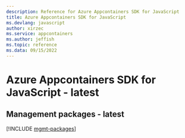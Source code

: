 ```yaml
---
description: Reference for Azure Appcontainers SDK for JavaScript
title: Azure Appcontainers SDK for JavaScript
ms.devlang: javascript
author: xirzec
ms.service: appcontainers
ms.author: jeffish
ms.topic: reference
ms.data: 09/15/2022
---
```

# Azure Appcontainers SDK for JavaScript - latest

## Management packages - latest
[!INCLUDE [mgmt-packages](appcontainers-mgmt-index.md)]